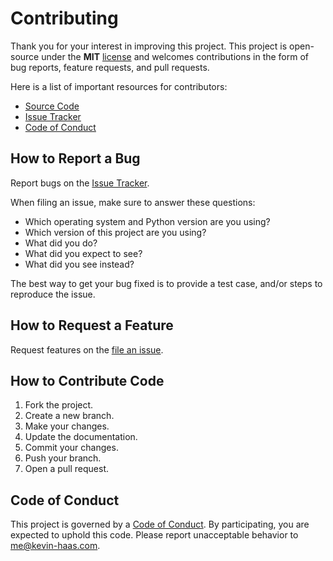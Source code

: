# Contributing

Thank you for your interest in improving this project. This project is
open-source under the **MIT** [license](https://github.com/xransum/rfc-lookup/blob/main/LICENSE) and welcomes contributions in the form
of bug reports, feature requests, and pull requests.

Here is a list of important resources for contributors:

- [Source Code](https://github.com/xransum/rfc-lookup/issues)
- [Issue Tracker](https://github.com/xransum/rfc-lookup/issues)
- [Code of Conduct](https://github.com/xransum/rfc-lookup/blob/main/CODE_OF_CONDUCT.md)

## How to Report a Bug

Report bugs on the [Issue Tracker](https://github.com/xransum/rfc-lookup/issues).

When filing an issue, make sure to answer these questions:

- Which operating system and Python version are you using?
- Which version of this project are you using?
- What did you do?
- What did you expect to see?
- What did you see instead?

The best way to get your bug fixed is to provide a test case, and/or steps to
reproduce the issue.

## How to Request a Feature

Request features on the [file an issue](https://github.com/xransum/rfc-lookup/issues).

## How to Contribute Code

1. Fork the project.
2. Create a new branch.
3. Make your changes.
4. Update the documentation.
5. Commit your changes.
6. Push your branch.
7. Open a pull request.

## Code of Conduct

This project is governed by a [Code of Conduct](./CODE_OF_CONDUCT.md). By participating, you are expected to uphold this code. Please report unacceptable behavior to [me@kevin-haas.com](mailto:me@kevin-haas.com).
